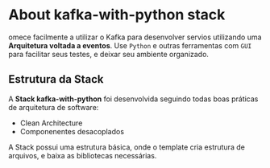 # About kafka-with-python stack

omece facilmente a utilizar o Kafka para desenvolver servios utilizando uma **Arquitetura voltada a eventos**.
Use `Python` e outras ferramentas com `GUI` para facilitar seus testes, e deixar seu ambiente organizado.


## Estrutura da Stack
A **Stack kafka-with-python** foi desenvolvida seguindo todas boas práticas de arquitetura de software:
+ Clean Architecture
+ Componenentes desacoplados

A Stack possui uma estrutura básica, onde o template cria estrutura de arquivos, e baixa as bibliotecas necessárias. 